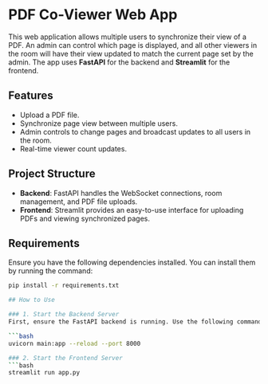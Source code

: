 # PDF Co-Viewer Web App

This web application allows multiple users to synchronize their view of a PDF. An admin can control which page is displayed, and all other viewers in the room will have their view updated to match the current page set by the admin. The app uses **FastAPI** for the backend and **Streamlit** for the frontend.

## Features
- Upload a PDF file.
- Synchronize page view between multiple users.
- Admin controls to change pages and broadcast updates to all users in the room.
- Real-time viewer count updates.

## Project Structure
- **Backend**: FastAPI handles the WebSocket connections, room management, and PDF file uploads.
- **Frontend**: Streamlit provides an easy-to-use interface for uploading PDFs and viewing synchronized pages.

## Requirements

Ensure you have the following dependencies installed. You can install them by running the command:

```bash
pip install -r requirements.txt

## How to Use

### 1. Start the Backend Server
First, ensure the FastAPI backend is running. Use the following command in your terminal:

```bash
uvicorn main:app --reload --port 8000

### 2. Start the Frontend Server
```bash
streamlit run app.py
